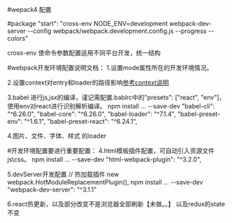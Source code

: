 #wepack4 配置

#package
"start": "cross-env NODE_ENV=development webpack-dev-server --config webpack/webpack.development.config.js --progress --colors"

cross-env 使命令参数配置适用不同平台开发，统一结构

#webpack开发环境配置说明文档：
1.设置mode属性所在的开发环境情况。

2.设置context对entry和loader的路径影响[参考context说明](https://juejin.im/post/5a10d9fe51882554bd50a5d3)

3.babel 进行js,jsx的编译，谨记需配置.bablrc中的"presets": ["react", "env"]，使用env对react进行识别解析编译。
npm install ... --save-dev
"babel-cli": "^6.26.0",
"babel-core": "^6.26.0",
"babel-loader": "^7.1.4",
"babel-preset-env": "^1.6.1",
"babel-preset-react": "^6.24.1",

4.图片、文件、字体、样式 的loader

#开发环境配置要进行重要配置：
4.html模板插件配置，可自动引入资源文件js\css。
npm install ... --save-dev
"html-webpack-plugin": "^3.2.0",

5.devServer开发配置
// 热加载插件
new webpack.HotModuleReplacementPlugin(),
npm install ... --save-dev
"webpack-dev-server": "^3.1.1"

6.react热更新，以及部分改变不是浏览器全部刷新【未做。。】
以及redux的state不变
